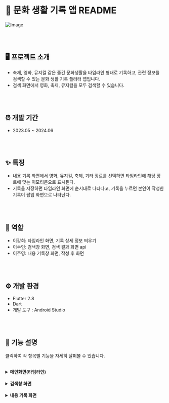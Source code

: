# :memo: 문화 생활 기록 앱 README

![Image](https://github.com/user-attachments/assets/3aac51f6-cbaa-4e24-9a20-0f7ac5439cdb)

<br>
<br>

## :desktop_computer: 프로젝트 소개
* 축제, 영화, 뮤지컬 같은 즐긴 문화생활을 타임라인 형태로 기록하고, 관련 정보를 검색할 수 있는 문화 생활 기록 플러터 앱입니다.
* 검색 화면에서 영화, 축제, 뮤지컬을 모두 검색할 수 있습니다.

<br>
<br>

## :alarm_clock: 개발 기간
* 2023.05 ~ 2024.06

<br>
<br>

## :sparkles: 특징
- 내용 기록 화면에서 영화, 뮤지컬, 축제, 기타 장르를 선택하면 타임라인에 해당 장르에 맞는 이모티콘으로 표시된다.
- 기록을 저장하면 타임라인 화면에 순서대로 나타나고, 기록을 누르면 본인이 작성한 기록이 팝업 화면으로 나타난다.

<br>
<br>

## :busts_in_silhouette: 역할
- 이강희: 타임라인 화면, 기록 상세 정보 띄우기
- 이수인: 검색창 화면, 검색 결과 화면 api 
- 이주영: 내용 기록창 화면, 작성 후 화면

<br>
<br>

## :gear: 개발 환경
- Flutter 2.8
- Dart
- 개발 도구 : Android Studio

<br>
<br>

## :page_facing_up: 기능 설명
클릭하여 각 항목별 기능을 자세히 살펴볼 수 있습니다.
<br>
<br>

<details>
<summary><b>메인화면(타임라인)</b></summary>

<br>
<br>- 메인화면으로 기록을 타임라인 형태로 나타낸다.
<br>- 오른쪽 하단의 플로팅 액션 버튼으로 새로작성/검색 선택이 가능하다.
<br>- 기록을 클릭하면 상세정보 팝업이 나온다.
<br>

<figure class="half">
  <a href="link"><img src="https://github.com/user-attachments/assets/0adddc1b-2bd2-4e2c-ae2d-a2106fdc44ba" width="180" height="360"/></a>
  <a href="link"><img src="https://github.com/user-attachments/assets/86cbf211-fe92-475e-885c-4cee364d803c" width="180" height="360"/></a>
</figure>




</details>
<br>

<details>
<summary><b>검색창 화면</b></summary>

<br>
<br>- 영화, 축제, 뮤지컬로 분류
<br>- 검색 시 제목, (개봉/시작)날짜, 장소 or 평점을 보여준다.
<br>

<figure class="half">
  <a href="link"><img src="https://github.com/user-attachments/assets/103e6e79-cfd6-42c2-b80d-e51a8742730b" width="180" height="360"/></a>
  <a href="link"><img src="https://github.com/user-attachments/assets/37f44511-c0cf-4e78-9c90-e77249e59605" width="180" height="360"/></a>
</figure>

</details>
<br>


<details>
<summary><b>내용 기록 화면</b></summary>

<br>
<br>- 장르 선택이 가능하고, 평점을 매길 수 있다.
<br>- 해당 화면에서 선택한 장르는 메인화면의 표시 이모지로 이어진다.
<br>

 <a href="link"><img src="https://github.com/user-attachments/assets/5efbd8fa-cdaa-416f-a0e9-1f545767e09f" width="180" height="360"/></a>

</details>
<br>



